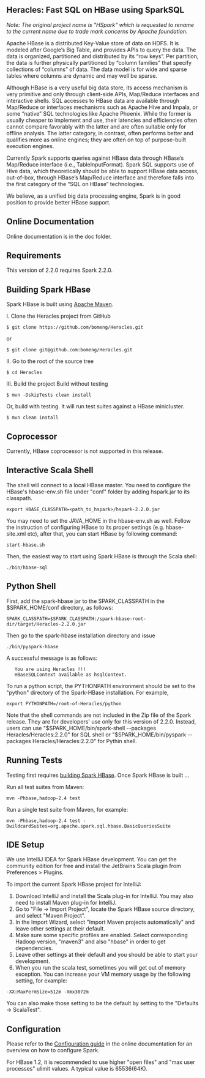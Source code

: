 ## Heracles: Fast SQL on HBase using SparkSQL

*Note: The original project name is "HSpark" which is requested to rename to the current name due to trade mark concerns by Apache foundation.*

Apache HBase is a distributed Key-Value store of data on HDFS. It is modeled after Google’s Big Table, and provides APIs to query the data. The data is organized, partitioned and distributed by its “row keys”. Per partition, the data is further physically partitioned by “column families” that specify collections of “columns” of data. The data model is for wide and sparse tables where columns are dynamic and may well be sparse.

Although HBase is a very useful big data store, its access mechanism is very primitive and only through client-side APIs, Map/Reduce interfaces and interactive shells. SQL accesses to HBase data are available through Map/Reduce or interfaces mechanisms such as Apache Hive and Impala, or some “native” SQL technologies like Apache Phoenix. While the former is usually cheaper to implement and use, their latencies and efficiencies often cannot compare favorably with the latter and are often suitable only for offline analysis. The latter category, in contrast, often performs better and qualifies more as online engines; they are often on top of purpose-built execution engines.

Currently Spark supports queries against HBase data through HBase’s Map/Reduce interface (i.e., TableInputFormat). Spark SQL supports use of Hive data, which theoretically should be able to support HBase data access, out-of-box, through HBase’s Map/Reduce interface and therefore falls into the first category of the “SQL on HBase” technologies.

We believe, as a unified big data processing engine, Spark is in good position to provide better HBase support.

## Online Documentation

Online documentation is in the doc folder.

## Requirements

This version of 2.2.0 requires Spark 2.2.0.

## Building Spark HBase

Spark HBase is built using [Apache Maven](http://maven.apache.org/).

I. Clone the Heracles project from GitHub
```
$ git clone https://github.com/bomeng/Heracles.git
```
or
```
$ git clone git@github.com:bomeng/Heracles.git
```

II. Go to the root of the source tree
```
$ cd Heracles
```

III. Build the project
Build without testing
```
$ mvn -DskipTests clean install 
```
Or, build with testing. It will run test suites against a HBase minicluster.
```
$ mvn clean install
```

## Coprocessor

Currently, HBase coprocessor is not supported in this release.


## Interactive Scala Shell

The shell will connect to a local HBase master. You need to configure the HBase's hbase-env.sh file under "conf" folder by adding hspark.jar to its classpath.

```
export HBASE_CLASSPATH=<path_to_hspark>/hspark-2.2.0.jar
```

You may need to set the JAVA_HOME in the hbase-env.sh as well. Follow the instruction of configuring HBase to its proper settings (e.g. hbase-site.xml etc), after that, you can start HBase by following command:

```
start-hbase.sh
```

Then, the easiest way to start using Spark HBase is through the Scala shell:
```
./bin/hbase-sql
```

## Python Shell

First, add the spark-hbase jar to the SPARK_CLASSPATH in the $SPARK_HOME/conf directory, as follows:
```
SPARK_CLASSPATH=$SPARK_CLASSPATH:/spark-hbase-root-dir/target/Heracles-2.2.0.jar
```
Then go to the spark-hbase installation directory and issue
```
./bin/pyspark-hbase
```
A successful message is as follows:
```
   You are using Heracles !!!
   HBaseSQLContext available as hsqlContext.
```
To run a python script, the PYTHONPATH environment should be set to the "python" directory of the Spark-HBase installation. For example,
```
export PYTHONPATH=/root-of-Heracles/python
```

Note that the shell commands are not included in the Zip file of the Spark release. They are for developers' use only for this version of 2.2.0. Instead, users can use "$SPARK_HOME/bin/spark-shell --packages Heracles/Heracles:2.2.0" for SQL shell or "$SPARK_HOME/bin/pyspark --packages Heracles/Heracles:2.2.0" for Pythin shell.

## Running Tests

Testing first requires [building Spark HBase](#building-spark-hbase). Once Spark HBase is built ...

Run all test suites from Maven:
```
mvn -Phbase,hadoop-2.4 test
```
Run a single test suite from Maven, for example:
```
mvn -Phbase,hadoop-2.4 test -DwildcardSuites=org.apache.spark.sql.hbase.BasicQueriesSuite
```
## IDE Setup

We use IntelliJ IDEA for Spark HBase development. You can get the community edition for free and install the JetBrains Scala plugin from Preferences > Plugins.

To import the current Spark HBase project for IntelliJ:

1. Download IntelliJ and install the Scala plug-in for IntelliJ. You may also need to install Maven plug-in for IntelliJ.
2. Go to "File -> Import Project", locate the Spark HBase source directory, and select "Maven Project".
3. In the Import Wizard, select "Import Maven projects automatically" and leave other settings at their default. 
4. Make sure some specific profiles are enabled. Select corresponding Hadoop version, "maven3" and also "hbase" in order to get dependencies.
5. Leave other settings at their default and you should be able to start your development.
6. When you run the scala test, sometimes you will get out of memory exception. You can increase your VM memory usage by the following setting, for example:

```
-XX:MaxPermSize=512m -Xmx3072m
```

You can also make those setting to be the default by setting to the "Defaults -> ScalaTest".

## Configuration

Please refer to the [Configuration guide](http://spark.apache.org/docs/latest/configuration.html)
in the online documentation for an overview on how to configure Spark.

For HBase 1.2, it is recommended to use higher "open files" and "max user processes" ulimit values. A typical value is 65536(64K). 
